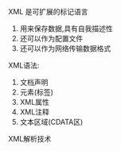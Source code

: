 XML
是可扩展的标记语言
1. 用来保存数据,具有自我描述性
2. 还可以作为配置文件
3. 还可以作为网络传输数据格式

XML语法:
1. 文档声明
2. 元素(标签)
3. XML属性
4. XML注释
5. 文本区域(CDATA区)



XML解析技术
